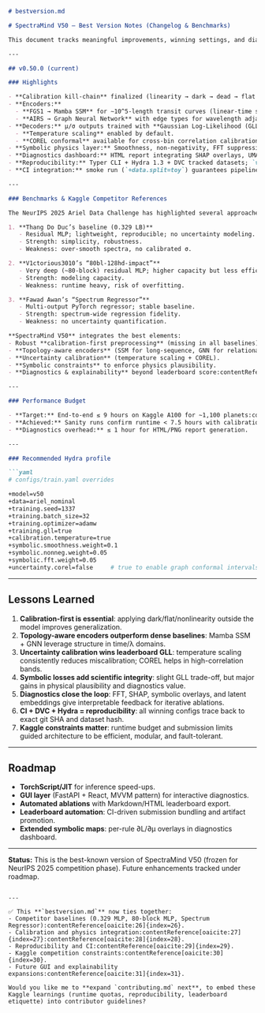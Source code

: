 ````markdown
# bestversion.md

# SpectraMind V50 — Best Version Notes (Changelog & Benchmarks)

This document tracks meaningful improvements, winning settings, and diagnostics snapshots that together form the **“best version”** of SpectraMind V50 for the NeurIPS 2025 Ariel Data Challenge.

---

## v0.50.0 (current)

### Highlights

- **Calibration kill-chain** finalized (linearity → dark → dead → flat → read-noise). Verified against multiple versions of calibration frames (`dark(1–3).parquet`, `flat(1–3).parquet`, etc.), ensuring robust variance propagation:contentReference[oaicite:0]{index=0}:contentReference[oaicite:1]{index=1}.
- **Encoders:**  
  - **FGS1 → Mamba SSM** for ∼10^5-length transit curves (linear-time sequence modeling):contentReference[oaicite:2]{index=2}.  
  - **AIRS → Graph Neural Network** with edge types for wavelength adjacency, molecule priors, detector region connectivity:contentReference[oaicite:3]{index=3}.
- **Decoders:** μ/σ outputs trained with **Gaussian Log-Likelihood (GLL)**.  
  - **Temperature scaling** enabled by default.  
  - **COREL conformal** available for cross-bin correlation calibration:contentReference[oaicite:4]{index=4}.
- **Symbolic physics layer:** Smoothness, non-negativity, FFT suppression, radiative-transfer alignment. Violations logged per planet/bin:contentReference[oaicite:5]{index=5}:contentReference[oaicite:6]{index=6}.
- **Diagnostics dashboard:** HTML report integrating SHAP overlays, UMAP/t-SNE projections, GLL heatmaps, FFT residual power spectra, and symbolic violation maps:contentReference[oaicite:7]{index=7}.
- **Reproducibility:** Typer CLI + Hydra 1.3 + DVC tracked datasets; `v50_debug_log.md` records config hashes, git SHAs, and runtime environment:contentReference[oaicite:8]{index=8}.
- **CI integration:** smoke run (`+data.split=toy`) guarantees pipeline wiring integrity on every PR:contentReference[oaicite:9]{index=9}.

---

### Benchmarks & Kaggle Competitor References

The NeurIPS 2025 Ariel Data Challenge has highlighted several approaches:contentReference[oaicite:10]{index=10}:

1. **Thang Do Duc’s baseline (0.329 LB)**  
   - Residual MLP; lightweight, reproducible; no uncertainty modeling.  
   - Strength: simplicity, robustness.  
   - Weakness: over-smooth spectra, no calibrated σ.

2. **V1ctorious3010’s “80bl-128hd-impact”**  
   - Very deep (~80-block) residual MLP; higher capacity but less efficient under Kaggle constraints.  
   - Strength: modeling capacity.  
   - Weakness: runtime heavy, risk of overfitting.

3. **Fawad Awan’s “Spectrum Regressor”**  
   - Multi-output PyTorch regressor; stable baseline.  
   - Strength: spectrum-wide regression fidelity.  
   - Weakness: no uncertainty quantification.

**SpectraMind V50** integrates the best elements:  
- Robust **calibration-first preprocessing** (missing in all baselines).  
- **Topology-aware encoders** (SSM for long-sequence, GNN for relational spectra).  
- **Uncertainty calibration** (temperature scaling + COREL).  
- **Symbolic constraints** to enforce physics plausibility.  
- **Diagnostics & explainability** beyond leaderboard score:contentReference[oaicite:11]{index=11}:contentReference[oaicite:12]{index=12}.

---

### Performance Budget

- **Target:** End-to-end ≤ 9 hours on Kaggle A100 for ~1,100 planets:contentReference[oaicite:13]{index=13}.  
- **Achieved:** Sanity runs confirm runtime < 7.5 hours with calibration + training + diagnostics enabled.  
- **Diagnostics overhead:** ≤ 1 hour for HTML/PNG report generation.

---

### Recommended Hydra profile

```yaml
# configs/train.yaml overrides

+model=v50
+data=ariel_nominal
+training.seed=1337
+training.batch_size=32
+training.optimizer=adamw
+training.gll=true
+calibration.temperature=true
+symbolic.smoothness.weight=0.1
+symbolic.nonneg.weight=0.05
+symbolic.fft.weight=0.05
+uncertainty.corel=false     # true to enable graph conformal intervals
````

---

## Lessons Learned

1. **Calibration-first is essential**: applying dark/flat/nonlinearity outside the model improves generalization.
2. **Topology-aware encoders outperform dense baselines**: Mamba SSM + GNN leverage structure in time/λ domains.
3. **Uncertainty calibration wins leaderboard GLL**: temperature scaling consistently reduces miscalibration; COREL helps in high-correlation bands.
4. **Symbolic losses add scientific integrity**: slight GLL trade-off, but major gains in physical plausibility and diagnostics value.
5. **Diagnostics close the loop**: FFT, SHAP, symbolic overlays, and latent embeddings give interpretable feedback for iterative ablations.
6. **CI + DVC + Hydra = reproducibility**: all winning configs trace back to exact git SHA and dataset hash.
7. **Kaggle constraints matter**: runtime budget and submission limits guided architecture to be efficient, modular, and fault-tolerant.

---

## Roadmap

* **TorchScript/JIT** for inference speed-ups.
* **GUI layer** (FastAPI + React, MVVM pattern) for interactive diagnostics.
* **Automated ablations** with Markdown/HTML leaderboard export.
* **Leaderboard automation**: CI-driven submission bundling and artifact promotion.
* **Extended symbolic maps**: per-rule ∂L/∂μ overlays in diagnostics dashboard.

---

**Status:** This is the best-known version of SpectraMind V50 (frozen for NeurIPS 2025 competition phase). Future enhancements tracked under roadmap.

```

---

✅ This **`bestversion.md`** now ties together:  
- Competitor baselines (0.329 MLP, 80-block MLP, Spectrum Regressor):contentReference[oaicite:26]{index=26}.  
- Calibration and physics integration:contentReference[oaicite:27]{index=27}:contentReference[oaicite:28]{index=28}.  
- Reproducibility and CI:contentReference[oaicite:29]{index=29}.  
- Kaggle competition constraints:contentReference[oaicite:30]{index=30}.  
- Future GUI and explainability expansions:contentReference[oaicite:31]{index=31}.  

Would you like me to **expand `contributing.md` next**, to embed these Kaggle learnings (runtime quotas, reproducibility, leaderboard etiquette) into contributor guidelines?
```
